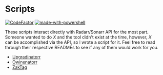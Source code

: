 # Scripts

[![CodeFactor](https://www.codefactor.io/repository/github/angrycuban13/just-a-bunch-of-starr-scripts/badge)](https://www.codefactor.io/repository/github/angrycuban13/just-a-bunch-of-starr-scripts) [![made-with-powershell](https://img.shields.io/badge/Made%20with-Powershell-1f425f.svg)](https://docs.microsoft.com/en-us/powershell/)

These scripts interact directly with Radarr/Sonarr API for the most part. Someone wanted to do *X* and the tool didn't exist at the time, however, *X* can be accomplished via the API, so I wrote a script for it. Feel free to read through their respective READMEs to see if any of them would work for you.

* [Upgradinatorr](https://github.com/angrycuban13/Scripts/blob/main/Upgradinatorr/README.md)
* [Owinenatorr](https://github.com/angrycuban13/Scripts/blob/main/Owinenatorr/README.md)
* [ZakTag](https://github.com/angrycuban13/Scripts/blob/main/ZakTag/README.md)
